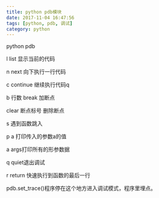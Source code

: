 ```yaml
---
title: python pdb模块
date: 2017-11-04 16:47:56
tags: [python, pdb, 调试]
category: python
---
```


python pdb

<!-- more -->

l  list 显示当前的代码

n  next 向下执行一行代码

c   continue 继续执行代码q



b 行数  break     加断点

clear 断点标号   删除断点

s     遇到函数跳入

p a  打印传入的参数a的值

a     args打印所有的形参数据

q   quiet退出调试

r    return 快速执行到函数的最后一行



pdb.set_trace()程序停在这个地方进入调试模式，程序里埋点。


